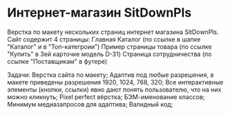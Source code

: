 # Интернет-магазин SitDownPls

Верстка по макету нескольких страниц интернет магазина SitDownPls.
Сайт содержит 4 страницы:
Главная
Каталог (по ссылке в шапке "Каталог" и в "Топ-категроии")
Пример страницы товара (по ссылке "Купить" в 3ей карточке модель D-31)
Страница сотрудничества (по ссылке "Поставщикам" в футере)

Задачи:
Верстка сайта по макету;
Адаптив под любые разрешения, в макете приведены разрешения 1920, 1024, 768, 320;
Все интерактивные элементы (кнопки, ссылки) явно дают понять пользователю, что на них можно кликнуть;
Pixel perfect вёрстка;
БЭМ-именование классов;
Минимум медиазапросов для адаптива;
Валидный код;
